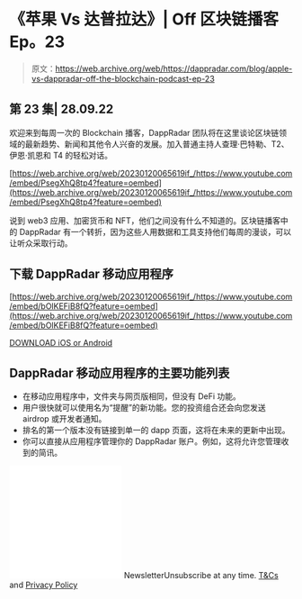 # 《苹果 Vs 达普拉达》| Off 区块链播客 Ep。23

> 原文：<https://web.archive.org/web/https://dappradar.com/blog/apple-vs-dappradar-off-the-blockchain-podcast-ep-23>

## 第 23 集| 28.09.22

欢迎来到每周一次的 Blockchain 播客，DappRadar 团队将在这里谈论区块链领域的最新趋势、新闻和其他令人兴奋的发展。加入普通主持人查理·巴特勒、T2、伊恩·凯恩和 T4 的轻松对话。

[https://web.archive.org/web/20230120065619if_/https://www.youtube.com/embed/PsegXhQ8tp4?feature=oembed](https://web.archive.org/web/20230120065619if_/https://www.youtube.com/embed/PsegXhQ8tp4?feature=oembed)

说到 web3 应用、加密货币和 NFT，他们之间没有什么不知道的。区块链播客中的 DappRadar 有一个转折，因为这些人用数据和工具支持他们每周的漫谈，可以让听众采取行动。

## 下载 DappRadar 移动应用程序

[https://web.archive.org/web/20230120065619if_/https://www.youtube.com/embed/bOlKEFiB8fQ?feature=oembed](https://web.archive.org/web/20230120065619if_/https://www.youtube.com/embed/bOlKEFiB8fQ?feature=oembed)

[DOWNLOAD iOS or Android](https://web.archive.org/web/20230120065619/https://dappradar.com/blog/dappradar-mobile-app-download-android-ios)

## DappRadar 移动应用程序的主要功能列表

*   在移动应用程序中，文件夹与网页版相同，但没有 DeFi 功能。
*   用户很快就可以使用名为“提醒”的新功能。您的投资组合还会向您发送 airdrop 或开发者通知。
*   排名的第一个版本没有链接到单一的 dapp 页面，这将在未来的更新中出现。
*   你可以直接从应用程序管理你的 DappRadar 账户。例如，这将允许您管理收到的简讯。

![](img/6d5a4a2d609c56e1a5771717e54ba759.png) NewsletterUnsubscribe at any time. [T&Cs](https://web.archive.org/web/20230120065619/https://dappradar.com/terms) and [Privacy Policy](https://web.archive.org/web/20230120065619/https://dappradar.com/privacy-policy)